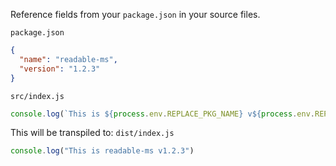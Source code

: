 Reference fields from your `package.json` in your source files.

`package.json`
```json
{
  "name": "readable-ms",
  "version": "1.2.3"
}
```

`src/index.js`
```js
console.log(`This is ${process.env.REPLACE_PKG_NAME} v${process.env.REPLACE_PKG_VERSION}`)
```

This will be transpiled to:
`dist/index.js`
```js
console.log("This is readable-ms v1.2.3")
```